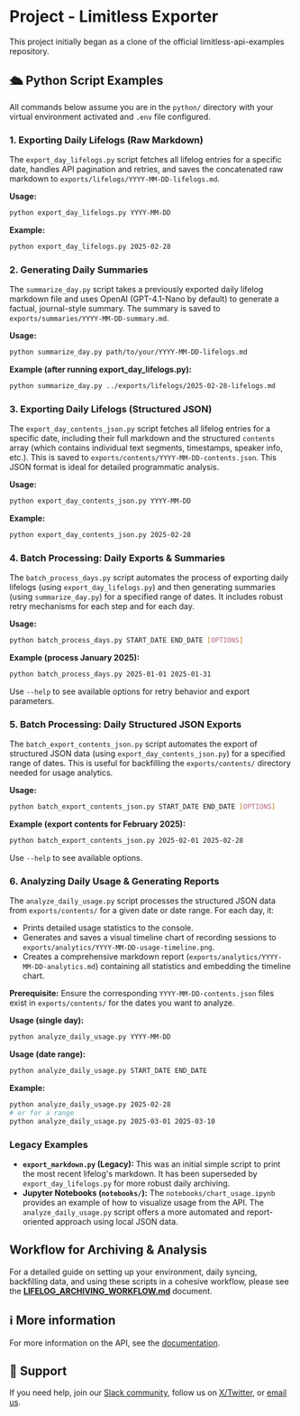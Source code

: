 # Project - Limitless Exporter

This project initially began as a clone of the official limitless-api-examples repository.

## 🛳️ Python Script Examples

All commands below assume you are in the `python/` directory with your virtual environment activated and `.env` file configured.

### 1. Exporting Daily Lifelogs (Raw Markdown)

The `export_day_lifelogs.py` script fetches all lifelog entries for a specific date, handles API pagination and retries, and saves the concatenated raw markdown to `exports/lifelogs/YYYY-MM-DD-lifelogs.md`.

**Usage:**
```bash
python export_day_lifelogs.py YYYY-MM-DD
```
**Example:**
```bash
python export_day_lifelogs.py 2025-02-28
```

### 2. Generating Daily Summaries

The `summarize_day.py` script takes a previously exported daily lifelog markdown file and uses OpenAI (GPT-4.1-Nano by default) to generate a factual, journal-style summary. The summary is saved to `exports/summaries/YYYY-MM-DD-summary.md`.

**Usage:**
```bash
python summarize_day.py path/to/your/YYYY-MM-DD-lifelogs.md
```
**Example (after running export_day_lifelogs.py):**
```bash
python summarize_day.py ../exports/lifelogs/2025-02-28-lifelogs.md
```

### 3. Exporting Daily Lifelogs (Structured JSON)

The `export_day_contents_json.py` script fetches all lifelog entries for a specific date, including their full markdown and the structured `contents` array (which contains individual text segments, timestamps, speaker info, etc.). This is saved to `exports/contents/YYYY-MM-DD-contents.json`. This JSON format is ideal for detailed programmatic analysis.

**Usage:**
```bash
python export_day_contents_json.py YYYY-MM-DD
```
**Example:**
```bash
python export_day_contents_json.py 2025-02-28
```

### 4. Batch Processing: Daily Exports & Summaries

The `batch_process_days.py` script automates the process of exporting daily lifelogs (using `export_day_lifelogs.py`) and then generating summaries (using `summarize_day.py`) for a specified range of dates. It includes robust retry mechanisms for each step and for each day.

**Usage:**
```bash
python batch_process_days.py START_DATE END_DATE [OPTIONS]
```
**Example (process January 2025):**
```bash
python batch_process_days.py 2025-01-01 2025-01-31
```
Use `--help` to see available options for retry behavior and export parameters.

### 5. Batch Processing: Daily Structured JSON Exports

The `batch_export_contents_json.py` script automates the export of structured JSON data (using `export_day_contents_json.py`) for a specified range of dates. This is useful for backfilling the `exports/contents/` directory needed for usage analytics.

**Usage:**
```bash
python batch_export_contents_json.py START_DATE END_DATE [OPTIONS]
```
**Example (export contents for February 2025):**
```bash
python batch_export_contents_json.py 2025-02-01 2025-02-28
```
Use `--help` to see available options.

### 6. Analyzing Daily Usage & Generating Reports

The `analyze_daily_usage.py` script processes the structured JSON data from `exports/contents/` for a given date or date range. For each day, it:
-   Prints detailed usage statistics to the console.
-   Generates and saves a visual timeline chart of recording sessions to `exports/analytics/YYYY-MM-DD-usage-timeline.png`.
-   Creates a comprehensive markdown report (`exports/analytics/YYYY-MM-DD-analytics.md`) containing all statistics and embedding the timeline chart.

**Prerequisite:** Ensure the corresponding `YYYY-MM-DD-contents.json` files exist in `exports/contents/` for the dates you want to analyze.

**Usage (single day):**
```bash
python analyze_daily_usage.py YYYY-MM-DD
```
**Usage (date range):**
```bash
python analyze_daily_usage.py START_DATE END_DATE
```
**Example:**
```bash
python analyze_daily_usage.py 2025-02-28
# or for a range
python analyze_daily_usage.py 2025-03-01 2025-03-10
```

### Legacy Examples

-   **`export_markdown.py` (Legacy):** This was an initial simple script to print the most recent lifelog's markdown. It has been superseded by `export_day_lifelogs.py` for more robust daily archiving.
-   **Jupyter Notebooks (`notebooks/`):** The `notebooks/chart_usage.ipynb` provides an example of how to visualize usage from the API. The `analyze_daily_usage.py` script offers a more automated and report-oriented approach using local JSON data.

## Workflow for Archiving & Analysis

For a detailed guide on setting up your environment, daily syncing, backfilling data, and using these scripts in a cohesive workflow, please see the **[LIFELOG_ARCHIVING_WORKFLOW.md](LIFELOG_ARCHIVING_WORKFLOW.md)** document.

## ℹ️ More information

For more information on the API, see the [documentation](https://limitless.ai/developers/docs/api).

## 🛟 Support

If you need help, join our [Slack community](https://www.limitless.ai/community), follow us on [X/Twitter](https://twitter.com/limitlessai), or [email us](mailto:support@limitless.ai).
